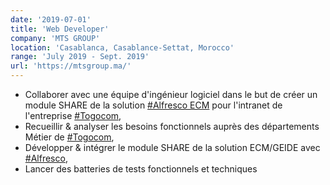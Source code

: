 ```yaml
---
date: '2019-07-01'
title: 'Web Developer'
company: 'MTS GROUP'
location: 'Casablanca, Casablance-Settat, Morocco'
range: 'July 2019 - Sept. 2019'
url: 'https://mtsgroup.ma/'
---
```


- Collaborer avec une équipe d'ingénieur logiciel dans le but de créer un module SHARE de la solution [#Alfresco ECM](https://docs.alfresco.com/content-services/6.0/) pour l'intranet de l'entreprise [#Togocom](https://togocom.tg/),
- Recueillir & analyser les besoins fonctionnels auprès des départements Métier de [#Togocom](https://togocom.tg/),
- Développer & intégrer le module SHARE de la solution ECM/GEIDE avec [#Alfresco](https://docs.alfresco.com/content-services/6.0/),
- Lancer des batteries de tests fonctionnels et techniques



